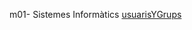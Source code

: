 m01- Sistemes Informàtics
[usuarisYGrups](https://github.com/isa6996/portfoli/blob/main/portfoli/moduls/Curs%201/sistemas/usuarisYGrups.html)
